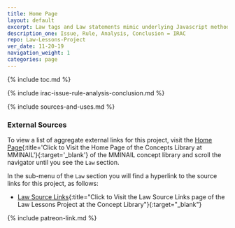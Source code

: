 ```yaml
---
title: Home Page
layout: default
excerpt: Law tags and Law statements mimic underlying Javascript methods ...
description_one: Issue, Rule, Analysis, Conclusion = IRAC
repo: Law-Lessons-Project
ver_date: 11-20-19
navigation_weight: 1
categories: page
---
```

{% include toc.md %}

{% include irac-issue-rule-analysis-conclusion.md %}

{% include sources-and-uses.md %}

### External Sources

To view a list of aggregate external links for this project, visit the [Home Page](https://mminail.github.io/){:title='Click to Visit the Home Page of the Concepts Library at MMINAIL'}{:target='_blank'} of the MMINAIL concept library and scroll the navigator until you see the `Law` section.

In the sub-menu of the `Law` section you will find a hyperlink to the source links for this project, as follows:

- [Law Source Links](https://mminail.github.io/Law/Law-Source-Links.htm){:title="Click to Visit the Law Source Links page of the Law Lessons Project at the Concept Library"}{:target="_blank"}

{% include patreon-link.md %}
